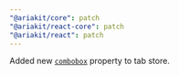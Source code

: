 ```yaml
---
"@ariakit/core": patch
"@ariakit/react-core": patch
"@ariakit/react": patch
---
```


Added new [`combobox`](https://ariakit.org/reference/tab-provider#combobox) property to tab store.
